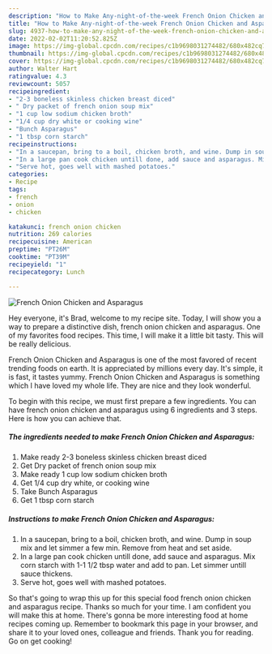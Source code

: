 ```yaml
---
description: "How to Make Any-night-of-the-week French Onion Chicken and Asparagus"
title: "How to Make Any-night-of-the-week French Onion Chicken and Asparagus"
slug: 4937-how-to-make-any-night-of-the-week-french-onion-chicken-and-asparagus
date: 2022-02-02T11:20:52.825Z
image: https://img-global.cpcdn.com/recipes/c1b9698031274482/680x482cq70/french-onion-chicken-and-asparagus-recipe-main-photo.jpg
thumbnail: https://img-global.cpcdn.com/recipes/c1b9698031274482/680x482cq70/french-onion-chicken-and-asparagus-recipe-main-photo.jpg
cover: https://img-global.cpcdn.com/recipes/c1b9698031274482/680x482cq70/french-onion-chicken-and-asparagus-recipe-main-photo.jpg
author: Walter Hart
ratingvalue: 4.3
reviewcount: 5057
recipeingredient:
- "2-3 boneless skinless chicken breast diced"
- " Dry packet of french onion soup mix"
- "1 cup low sodium chicken broth"
- "1/4 cup dry white or cooking wine"
- "Bunch Asparagus"
- "1 tbsp corn starch"
recipeinstructions:
- "In a saucepan, bring to a boil, chicken broth, and wine. Dump in soup mix and let simmer a few min. Remove from heat and set aside."
- "In a large pan cook chicken untill done, add sauce and asparagus. Mix corn starch with 1-1 1/2 tbsp water and add to pan. Let simmer untill sauce thickens."
- "Serve hot, goes well with mashed potatoes."
categories:
- Recipe
tags:
- french
- onion
- chicken

katakunci: french onion chicken 
nutrition: 269 calories
recipecuisine: American
preptime: "PT26M"
cooktime: "PT39M"
recipeyield: "1"
recipecategory: Lunch

---
```



![French Onion Chicken and Asparagus](https://img-global.cpcdn.com/recipes/c1b9698031274482/680x482cq70/french-onion-chicken-and-asparagus-recipe-main-photo.jpg)

Hey everyone, it's Brad, welcome to my recipe site. Today, I will show you a way to prepare a distinctive dish, french onion chicken and asparagus. One of my favorites food recipes. This time, I will make it a little bit tasty. This will be really delicious.



French Onion Chicken and Asparagus is one of the most favored of recent trending foods on earth. It is appreciated by millions every day. It's simple, it is fast, it tastes yummy. French Onion Chicken and Asparagus is something which I have loved my whole life. They are nice and they look wonderful.


To begin with this recipe, we must first prepare a few ingredients. You can have french onion chicken and asparagus using 6 ingredients and 3 steps. Here is how you can achieve that.

<!--inarticleads1-->

##### The ingredients needed to make French Onion Chicken and Asparagus:

1. Make ready 2-3 boneless skinless chicken breast diced
1. Get  Dry packet of french onion soup mix
1. Make ready 1 cup low sodium chicken broth
1. Get 1/4 cup dry white, or cooking wine
1. Take Bunch Asparagus
1. Get 1 tbsp corn starch




<!--inarticleads2-->

##### Instructions to make French Onion Chicken and Asparagus:

1. In a saucepan, bring to a boil, chicken broth, and wine. Dump in soup mix and let simmer a few min. Remove from heat and set aside.
1. In a large pan cook chicken untill done, add sauce and asparagus. Mix corn starch with 1-1 1/2 tbsp water and add to pan. Let simmer untill sauce thickens.
1. Serve hot, goes well with mashed potatoes.




So that's going to wrap this up for this special food french onion chicken and asparagus recipe. Thanks so much for your time. I am confident you will make this at home. There's gonna be more interesting food at home recipes coming up. Remember to bookmark this page in your browser, and share it to your loved ones, colleague and friends. Thank you for reading. Go on get cooking!
